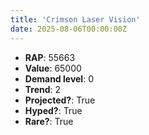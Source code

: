 ```yaml
---
title: 'Crimson Laser Vision'
date: 2025-08-06T00:00:00Z
---
```

- **RAP**: 55663
- **Value**: 65000
- **Demand level**: 0
- **Trend**: 2
- **Projected?**: True
- **Hyped?**: True
- **Rare?**: True
